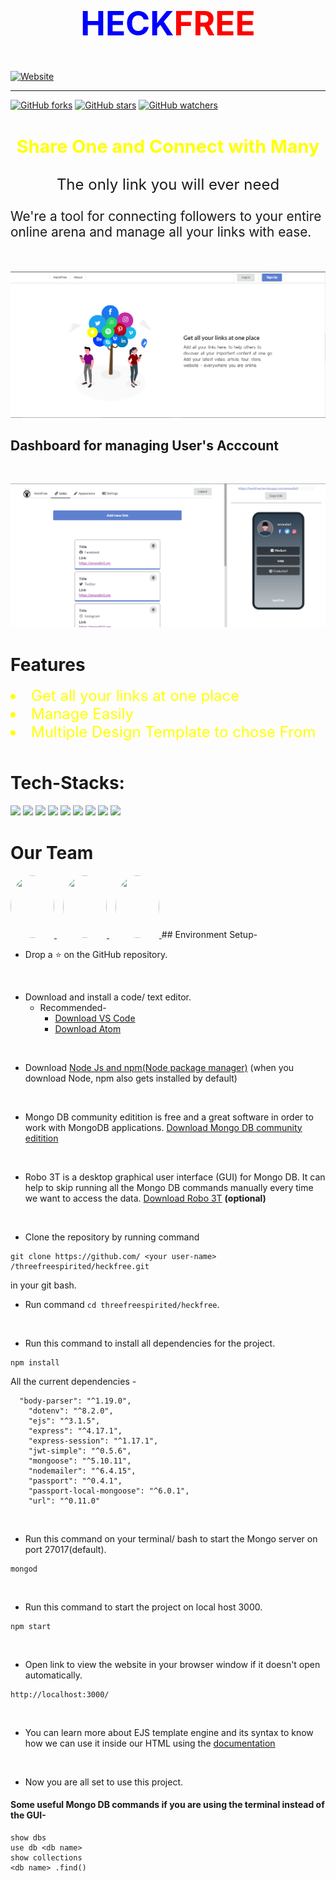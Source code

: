 
<h2 style="text-align:center;font-size:53px;color:red"><span style="color:blue">HECK</span>FREE</h2>
<a href="https://heckfree.herokuapp.com"><img alt="Website" src="https://img.shields.io/website?color=blue&down_color=red&down_message=offline&label=heckfree&logo=heckfree&style=for-the-badge&up_color=green&up_message=live&url=https%3A%2F%2Fheckfree.herokuapp.com"></a>
<hr />

[![GitHub forks](https://img.shields.io/github/forks/threefreespirited/heckfree?style=social&label=Fork&maxAge=2592000)](https://github.com/threefreespirited/heckfree)
[![GitHub stars](https://img.shields.io/github/stars/threefreespirited/heckfree?style=social&label=Star&maxAge=2592000)](https://github.com/threefreespirited/heckfree)
[![GitHub watchers](https://img.shields.io/github/watchers/threefreespirited/heckfree?style=social&label=Watch&maxAge=2592000)](https://github.com/threefreespirited/heckfree)

<h3 style="text-align:center;color:yellow;font-size:1.8rem;">Share One and Connect with Many</h3>
<p style="text-align:center;font-size:1.5rem;">The only link you will ever need</p>

<p style="font-size:1.3rem;">We're a tool for connecting followers to your entire online arena and manage all your links with ease.</p>
<img src="1.png" style="margin-top:30px;" alt="image">
<h2>Dashboard for managing User's Acccount</h2>
<img src="Screenshot (59).png" style="margin-top:30px;" alt="image">
<h2></h2>
<h1 style="margin-top:40px;">Features</h1>
<li style="font-size:1.5rem;color:yellow;">Get all your links at one place</li>
<li style="font-size:1.5rem;color:yellow;">Manage Easily</li>
<li style="font-size:1.5rem;color:yellow;">Multiple Design Template to chose From</li>


<h1 style="margin-top:50px">Tech-Stacks:</h1>
<span>
<img src="https://img.shields.io/badge/html5%20-%23E34F26.svg?&style=for-the-badge&logo=html5&logoColor=white"/>
<img src="https://img.shields.io/badge/css3%20-%231572B6.svg?&style=for-the-badge&logo=css3&logoColor=white"/>
<img src="https://img.shields.io/badge/javascript%20-%23323330.svg?&style=for-the-badge&logo=javascript&logoColor=%23F7DF1E"/>
<img src="https://img.shields.io/badge/node.js%20-%2343853D.svg?&style=for-the-badge&logo=node.js&logoColor=white"/>
<img src="https://img.shields.io/badge/express.js%20-%23404d59.svg?&style=for-the-badge"/>
<img src="https://img.shields.io/badge/figma%20-%23FF0000.svg?&style=for-the-badge&logo=figma&logoColor=white"/>
<img src="https://img.shields.io/badge/github%20-%23121011.svg?&style=for-the-badge&logo=github&logoColor=white"/>
<img src ="https://img.shields.io/badge/MongoDB-%234ea94b.svg?&style=for-the-badge&logo=mongodb&logoColor=white"/>
<img src="https://img.shields.io/badge/heroku%20-%23430098.svg?&style=for-the-badge&logo=heroku&logoColor=white"/> </span>

<h1 style="margin-top:40px;">Our Team
</h1>
<span>
  <a href="https://github.com/AMAN123956">
<img src="https://avatars1.githubusercontent.com/u/56161073?s=60&v=4" style="width:70px;height:100px;border-radius:100%;">
  </a>
  <a href="https://github.com/me-harshit">
<img src="https://avatars1.githubusercontent.com/u/47037260?s=48&v=4" style="width:70px;height:100px;border-radius:100%;margin-left:10px">
  </a>
  <a href="https://github.com/heysujal/">
<img src="https://avatars0.githubusercontent.com/u/55016909?s=64&v=4" style="width:70px;height:100px;border-radius:100%;margin-left:10px;">
  </a>
</span>
## Environment Setup-

* Drop a :star: on the GitHub repository.
<br/>

* Download and install a code/ text editor.
    - Recommended-
        - [Download VS Code](https://code.visualstudio.com/download)
        - [Download Atom](https://atom.io/)
<br/>

* Download [Node Js and npm(Node package manager)](https://nodejs.org/en/) (when you download Node, npm also gets installed by default)
<br/>

* Mongo DB community editition is free and a great software in order to work with MongoDB applications. [Download Mongo DB community editition](https://docs.mongodb.com/manual/administration/install-community/)
<br/>

* Robo 3T is a desktop graphical user interface (GUI) for Mongo DB. It can help to skip running all the Mongo DB commands manually every time we want to access the data. [Download Robo 3T](https://robomongo.org/download) **(optional)**
<br/>

* Clone the repository by running command
```
git clone https://github.com/ <your user-name> /threefreespirited/heckfree.git
```
in your git bash.
<br/>

* Run command `cd threefreespirited/heckfree`.
<br/>

* Run this command to install all dependencies for the project.
```
npm install
```
All the current dependencies -
```
  "body-parser": "^1.19.0",
    "dotenv": "^8.2.0",
    "ejs": "^3.1.5",
    "express": "^4.17.1",
    "express-session": "^1.17.1",
    "jwt-simple": "^0.5.6",
    "mongoose": "^5.10.11",
    "nodemailer": "^6.4.15",
    "passport": "^0.4.1",
    "passport-local-mongoose": "^6.0.1",
    "url": "^0.11.0"
```
<br/>

* Run this command on your terminal/ bash to start the Mongo server on port 27017(default).
```
mongod
```
<br/>

* Run this command to start the project on local host 3000.
```
npm start
```
<br/>

* Open link to view the website in your browser window if it doesn't open automatically.
```
http://localhost:3000/
```
<br/>

* You can learn more about EJS template engine and its syntax to know how we can use it inside our HTML using the [documentation](https://ejs.co/#docs)
<br/>

* Now you are all set to use this project.

#### Some useful Mongo DB commands if you are using the terminal instead of the GUI-
```
show dbs
use db <db name>
show collections
<db name> .find()
```
